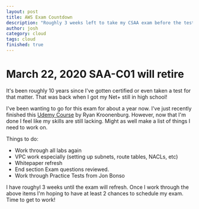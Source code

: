 ```yaml
---
layout: post
title: AWS Exam Countdown
description: "Roughly 3 weeks left to take my CSAA exam before the test refreshes"
author: josh
category: cloud
tags: cloud
finished: true
---
```


# March 22, 2020 SAA-C01 will retire

It's been roughly 10 years since I've gotten certified or even taken a test for that matter. That was back when I got my Net+ still in high school!

I've been wanting to go for this exam for about a year now. I've just recently finished this [Udemy Course](https://www.udemy.com/course/aws-certified-solutions-architect-associate/) by Ryan Kroonenburg. However, now that I'm done I feel like my skills are still lacking. Might as well make a list of things I need to work on.

Things to do:

- Work through all labs again
- VPC work especially (setting up subnets, route tables, NACLs, etc)
- Whitepaper refresh
- End section Exam questions reviewed.
- Work through Practice Tests from Jon Bonso

I have roughyl 3 weeks until the exam will refresh. Once I work through the above items I'm hoping to have at least 2 chances to schedule my exam. Time to get to work!
